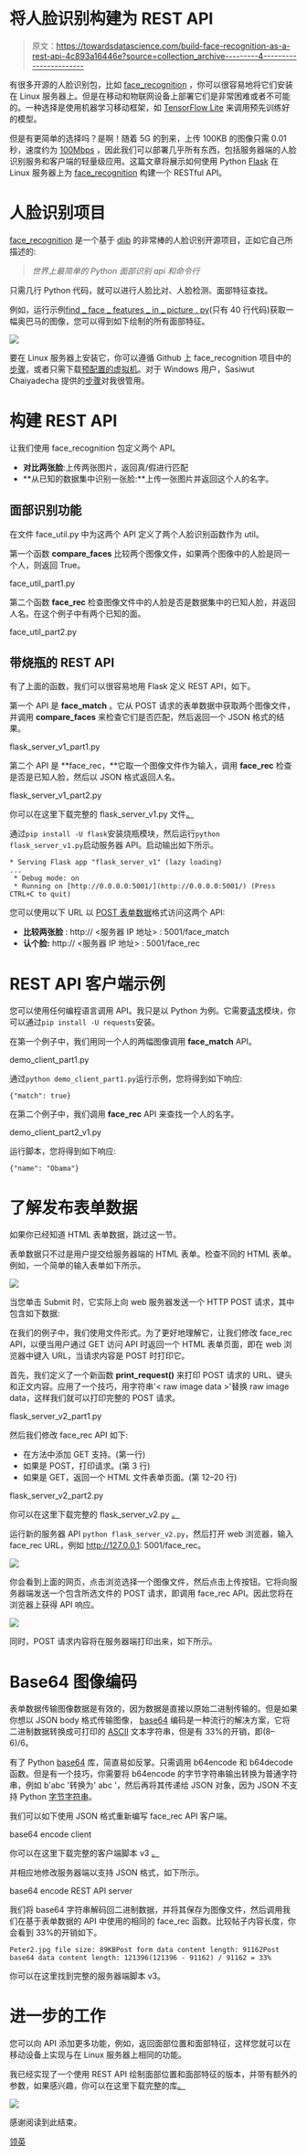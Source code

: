 # 将人脸识别构建为 REST API

> 原文：<https://towardsdatascience.com/build-face-recognition-as-a-rest-api-4c893a16446e?source=collection_archive---------4----------------------->

有很多开源的人脸识别包，比如 [face_recognition](https://github.com/ageitgey/face_recognition) ，你可以很容易地将它们安装在 Linux 服务器上。但是在移动和物联网设备上部署它们是非常困难或者不可能的。一种选择是使用机器学习移动框架，如 [TensorFlow Lite](https://www.tensorflow.org/lite) 来调用预先训练好的模型。

但是有更简单的选择吗？是啊！随着 5G 的到来，上传 100KB 的图像只需 0.01 秒，速度约为 [100Mbps](https://5g.co.uk/guides/how-fast-is-5g/) ，因此我们可以部署几乎所有东西，包括服务器端的人脸识别服务和客户端的轻量级应用。这篇文章将展示如何使用 Python [Flask](https://palletsprojects.com/p/flask/) 在 Linux 服务器上为 [face_recognition](https://github.com/ageitgey/face_recognition) 构建一个 RESTful API。

# 人脸识别项目

[face_recognition](https://github.com/ageitgey/face_recognition) 是一个基于 [dlib](https://github.com/davisking/dlib) 的非常棒的人脸识别开源项目，正如它自己所描述的:

> *世界上最简单的 Python 面部识别 api 和命令行*

只需几行 Python 代码，就可以进行人脸比对、人脸检测、面部特征查找。

例如，运行示例[find _ face _ features _ in _ picture . py](https://gist.github.com/peterjpxie/2b0befb3b6696cf82fb891b871436380)(只有 40 行代码)获取一幅奥巴马的图像，您可以得到如下绘制的所有面部特征。

![](img/de2333aab41b0144e0dc1c2b05288d0a.png)

要在 Linux 服务器上安装它，你可以遵循 Github 上 face_recognition 项目中的[步骤](https://github.com/ageitgey/face_recognition#installation)，或者只需下载[预配置的虚拟机](https://medium.com/@ageitgey/try-deep-learning-in-python-now-with-a-fully-pre-configured-vm-1d97d4c3e9b)。对于 Windows 用户，Sasiwut Chaiyadecha 提供的[步骤](https://medium.com/analytics-vidhya/how-to-install-dlib-library-for-python-in-windows-10-57348ba1117f)对我很管用。

# 构建 REST API

让我们使用 face_recognition 包定义两个 API。

*   **对比两张脸**:上传两张图片，返回真/假进行匹配
*   **从已知的数据集中识别一张脸:**上传一张图片并返回这个人的名字。

## 面部识别功能

在文件 face_util.py 中为这两个 API 定义了两个人脸识别函数作为 util。

第一个函数 **compare_faces** 比较两个图像文件，如果两个图像中的人脸是同一个人，则返回 True。

face_util_part1.py

第二个函数 **face_rec** 检查图像文件中的人脸是否是数据集中的已知人脸，并返回人名。在这个例子中有两个已知的面。

face_util_part2.py

## 带烧瓶的 REST API

有了上面的函数，我们可以很容易地用 Flask 定义 REST API，如下。

第一个 API 是 **face_match** 。它从 POST 请求的表单数据中获取两个图像文件，并调用 **compare_faces** 来检查它们是否匹配，然后返回一个 JSON 格式的结果。

flask_server_v1_part1.py

第二个 API 是 **face_rec，**它取一个图像文件作为输入，调用 **face_rec** 检查是否是已知人脸，然后以 JSON 格式返回人名。

flask_server_v1_part2.py

你可以在这里下载完整的 flask_server_v1.py 文件[。](https://gist.github.com/peterjpxie/3717609b51c4b52d569305c8206ebc6a)

通过`pip install -U flask`安装烧瓶模块，然后运行`python flask_server_v1.py`启动服务器 API。启动输出如下所示。

```
* Serving Flask app "flask_server_v1" (lazy loading)
...
 * Debug mode: on
 * Running on [http://0.0.0.0:5001/](http://0.0.0.0:5001/) (Press CTRL+C to quit)
```

您可以使用以下 URL 以 [POST 表单数据](https://www.w3schools.com/html/html_forms.asp)格式访问这两个 API:

*   **比较两张脸** : http:// <服务器 IP 地址> : 5001/face_match
*   **认个脸:** http:// <服务器 IP 地址> : 5001/face_rec

# **REST API 客户端示例**

您可以使用任何编程语言调用 API。我只是以 Python 为例。它需要[请求](https://requests.kennethreitz.org/en/master/)模块，你可以通过`pip install -U requests`安装。

在第一个例子中，我们用同一个人的两幅图像调用 **face_match** API。

demo_client_part1.py

通过`python demo_client_part1.py`运行示例，您将得到如下响应:

```
{"match": true}
```

在第二个例子中，我们调用 **face_rec** API 来查找一个人的名字。

demo_client_part2_v1.py

运行脚本，您将得到如下响应:

```
{"name": "Obama"}
```

# 了解发布表单数据

如果你已经知道 HTML 表单数据，跳过这一节。

表单数据只不过是用户提交给服务器端的 HTML 表单。检查不同的 HTML 表单。例如，一个简单的输入表单如下所示。

![](img/351ec5a9186500d171c2321462fdb682.png)

当您单击 Submit 时，它实际上向 web 服务器发送一个 HTTP POST 请求，其中包含如下数据:

在我们的例子中，我们使用文件形式。为了更好地理解它，让我们修改 face_rec API，以便当用户通过 GET 访问 API 时返回一个 HTML 表单页面，即在 web 浏览器中键入 URL，当请求内容是 POST 时打印它。

首先，我们定义了一个新函数 **print_request()** 来打印 POST 请求的 URL、键头和正文内容。应用了一个技巧，用字符串'< raw image data >'替换 raw image data，这样我们就可以打印完整的 POST 请求。

flask_server_v2_part1.py

然后我们修改 face_rec API 如下:

*   在方法中添加 GET 支持。(第一行)
*   如果是 POST，打印请求。(第 3 行)
*   如果是 GET，返回一个 HTML 文件表单页面。(第 12–20 行)

flask_server_v2_part2.py

你可以在这里下载完整的 flask_server_v2.py [。](https://gist.github.com/c3f8f5d7898903b7733c7ead20bc47c5)

运行新的服务器 API `python flask_server_v2.py`，然后打开 web 浏览器，输入 face_rec URL，例如 http://127.0.0.1: 5001/face_rec。

![](img/16880fcc362315209721c8d940f50228.png)

你会看到上面的网页，点击浏览选择一个图像文件，然后点击上传按钮。它将向服务器端发送一个包含所选文件的 POST 请求，即调用 face_rec API。因此您将在浏览器上获得 API 响应。

![](img/4c621b862f8145339804af3002b075bd.png)

同时，POST 请求内容将在服务器端打印出来，如下所示。

# Base64 图像编码

表单数据传输图像数据是有效的，因为数据是直接以原始二进制传输的。但是如果你想以 JSON body 格式传输图像， [base64](https://en.wikipedia.org/wiki/Base64) 编码是一种流行的解决方案，它将二进制数据转换成可打印的 [ASCII](https://en.wikipedia.org/wiki/ASCII) 文本字符串，但是有 33%的开销，即(8–6)/6。

有了 Python [base64](https://docs.python.org/3/library/base64.html) 库，简直易如反掌。只需调用 b64encode 和 b64decode 函数。但是有一个技巧，你需要将 b64encode 的字节字符串输出转换为普通字符串，例如 b'abc '转换为' abc '，然后再将其传递给 JSON 对象，因为 JSON 不支持 Python [字节字符串](https://docs.python.org/3/library/stdtypes.html#bytes)。

我们可以如下使用 JSON 格式重新编写 face_rec API 客户端。

base64 encode client

你可以在这里下载完整的客户端脚本 v3 [。](https://gist.github.com/5870cad577e3d0d46d11485efe1a2ef7)

并相应地修改服务器端以支持 JSON 格式，如下所示。

base64 encode REST API server

我们将 base64 字符串解码回二进制数据，并将其保存为图像文件，然后调用我们在基于表单数据的 API 中使用的相同的 face_rec 函数。比较帖子内容长度，你会看到 33%的开销如下。

```
Peter2.jpg file size: 89KBPost form data content length: 91162Post base64 data content length: 121396(121396 - 91162) / 91162 = 33%
```

你可以在这里找到完整的服务器端脚本 v3。

# 进一步的工作

您可以向 API 添加更多功能，例如，返回面部位置和面部特征，这样您就可以在移动设备上实现与在 Linux 服务器上相同的功能。

我已经实现了一个使用 REST API 绘制面部位置和面部特征的版本，并带有额外的参数，如果感兴趣，你可以在这里下载完整的库[。](https://github.com/peterjpxie/face_rec_api)

![](img/ad255ee247bab8ef6e51de0389765369.png)

感谢阅读到此结束。

[领英](https://www.linkedin.com/in/xiejiping)